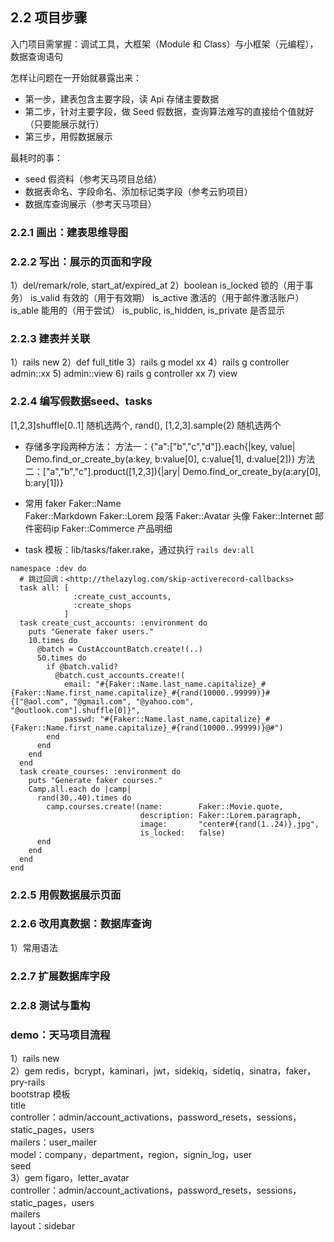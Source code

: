 ## 2.2 项目步骤
入门项目需掌握：调试工具，大框架（Module 和 Class）与小框架（元编程），数据查询语句

怎样让问题在一开始就暴露出来：
* 第一步，建表包含主要字段，读 Api 存储主要数据
* 第二步，针对主要字段，做 Seed 假数据，查询算法难写的直接给个值就好（只要能展示就行）
* 第三步，用假数据展示

最耗时的事：
* seed 假资料（参考天马项目总结）
* 数据表命名、字段命名、添加标记类字段（参考云豹项目）
* 数据库查询展示（参考天马项目）

### 2.2.1 画出：建表思维导图
### 2.2.2 写出：展示的页面和字段
1）del/remark/role, start_at/expired_at
2）boolean
is_locked 锁的（用于事务）
is_valid 有效的（用于有效期）
is_active 激活的（用于邮件激活账户）
is_able 能用的（用于尝试）
is_public, is_hidden, is_private 是否显示
### 2.2.3 建表并关联
1）rails new
2）def full_title
3）rails g model xx 
4）rails g controller admin::xx
5) admin::view
6) rails g controller xx
7) view
### 2.2.4 编写假数据seed、tasks
[1,2,3]shuffle[0..1] 随机选两个, rand(), [1,2,3].sample(2) 随机选两个
* 存储多字段两种方法：
方法一：{"a":["b","c","d"]}.each{|key, value| Demo.find_or_create_by(a:key, b:value[0], c:value[1], d:value[2])}
方法二：["a","b","c"].product([1,2,3]){|ary| Demo.find_or_create_by(a:ary[0], b:ary[1])}
* 常用 faker
Faker::Name  
Faker::Markdown
Faker::Lorem 段落
Faker::Avatar 头像
Faker::Internet 邮件密码ip
Faker::Commerce 产品明细

* task 模板：lib/tasks/faker.rake，通过执行 `rails dev:all`
```
namespace :dev do
  # 跳过回调：<http://thelazylog.com/skip-activerecord-callbacks>
  task all: [
              :create_cust_accounts,
              :create_shops
            ]
  task create_cust_accounts: :environment do
    puts "Generate faker users."
    10.times do
      @batch = CustAccountBatch.create!(..)
      50.times do
        if @batch.valid?
          @batch.cust_accounts.create!(
            email: "#{Faker::Name.last_name.capitalize}_#{Faker::Name.first_name.capitalize}_#{rand(10000..99999)}#{["@aol.com", "@gmail.com", "@yahoo.com", "@outlook.com"].shuffle[0]}",
            passwd: "#{Faker::Name.last_name.capitalize}_#{Faker::Name.first_name.capitalize}_#{rand(10000..99999)}@#")
        end
      end
    end
  end
  task create_courses: :environment do
    puts "Generate faker courses."
    Camp.all.each do |camp|
      rand(30..40).times do
        camp.courses.create!(name:        Faker::Movie.quote,
                             description: Faker::Lorem.paragraph,
                             image:       "center#{rand(1..24)}.jpg",
                             is_locked:   false)
      end
    end
  end
end
```
### 2.2.5 用假数据展示页面
### 2.2.6 改用真数据：数据库查询
1）常用语法
### 2.2.7 扩展数据库字段
### 2.2.8 测试与重构

### demo：天马项目流程
1）rails new   
2）gem redis，bcrypt，kaminari，jwt，sidekiq，sidetiq，sinatra，faker，pry-rails   
bootstrap 模板    
title   
controller：admin/account_activations，password_resets，sessions，static_pages，users    
mailers：user_mailer   
model：company，department，region，signin_log，user   
seed    
3）gem figaro，letter_avatar    
controller：admin/account_activations，password_resets，sessions，static_pages，users    
mailers   
layout：sidebar   